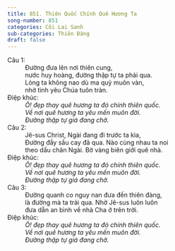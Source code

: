 ```yaml
---
title: 851. Thiên Quốc Chính Quê Hương Ta
song-number: 851
categories: Cõi Lai Sanh
sub-categories: Thiên Đàng
draft: false
---
```

<dl><dt>Câu 1:</dt><dd data-verse="1">Đường đưa lên nơi thiên cung, <br/>nước huy hoàng, đường thập tự ta phải qua. <br/>Lòng ta không nao dù ma quỷ muôn vàn, <br/>nhờ tình yêu Chúa tuôn tràn. </dd><dt>Điệp khúc:</dt><dd data-chorus="1"><em>Ô! đẹp thay quê hương ta đó chính thiên quốc. <br/>Về nơi quê hương ta yêu mến muôn đời. <br/>Đường thập tự giá đang chờ. </em></dd><dt>Câu 2:</dt><dd data-verse="2">Jê-sus Christ, Ngài đang đi trước ta kìa, <br/>Đường đầy sầu cay đã qua. Nào cùng nhau ta noi <br/>theo dấu chân Ngài. Bờ vàng biên giới quê nhà. </dd><dt>Điệp khúc:</dt><dd data-chorus="1"><em>Ô! đẹp thay quê hương ta đó chính thiên quốc. <br/>Về nơi quê hương ta yêu mến muôn đời. <br/>Đường thập tự giá đang chờ. </em></dd><dt>Câu 3:</dt><dd data-verse="3">Đường quanh co nguy nan đưa đến thiên đàng, <br/>là đường mà ta trải qua. Nhờ Jê-sus luôn luôn <br/>đưa dẫn an bình về nhà Cha ở trên trời. </dd><dt>Điệp khúc:</dt><dd data-chorus="1"><em>Ô! đẹp thay quê hương ta đó chính thiên quốc. <br/>Về nơi quê hương ta yêu mến muôn đời. <br/>Đường thập tự giá đang chờ. </em></dd></dl>